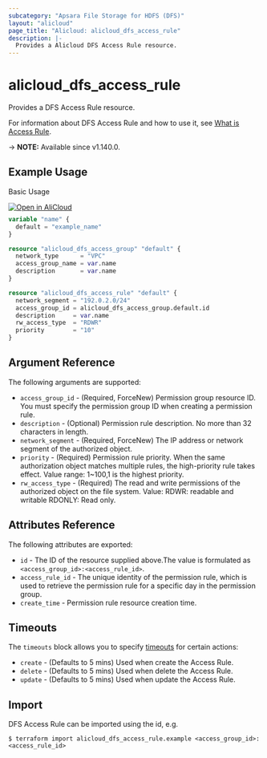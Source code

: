 ```yaml
---
subcategory: "Apsara File Storage for HDFS (DFS)"
layout: "alicloud"
page_title: "Alicloud: alicloud_dfs_access_rule"
description: |-
  Provides a Alicloud DFS Access Rule resource.
---
```


# alicloud_dfs_access_rule

Provides a DFS Access Rule resource. 

For information about DFS Access Rule and how to use it, see [What is Access Rule](https://www.alibabacloud.com/help/en/aibaba-cloud-storage-services/latest/apsara-file-storage-for-hdfs).

-> **NOTE:** Available since v1.140.0.

## Example Usage

Basic Usage

<div style="display: block;margin-bottom: 40px;"><div class="oics-button" style="float: right;position: absolute;margin-bottom: 10px;">
  <a href="https://api.aliyun.com/terraform?resource=alicloud_dfs_access_rule&exampleId=17bc700c-1e01-fecd-da0d-6fc671258fa64f5e9431&activeTab=example&spm=docs.r.dfs_access_rule.0.17bc700c1e&intl_lang=EN_US" target="_blank">
    <img alt="Open in AliCloud" src="https://img.alicdn.com/imgextra/i1/O1CN01hjjqXv1uYUlY56FyX_!!6000000006049-55-tps-254-36.svg" style="max-height: 44px; max-width: 100%;">
  </a>
</div></div>

```terraform
variable "name" {
  default = "example_name"
}

resource "alicloud_dfs_access_group" "default" {
  network_type      = "VPC"
  access_group_name = var.name
  description       = var.name
}

resource "alicloud_dfs_access_rule" "default" {
  network_segment = "192.0.2.0/24"
  access_group_id = alicloud_dfs_access_group.default.id
  description     = var.name
  rw_access_type  = "RDWR"
  priority        = "10"
}
```

## Argument Reference

The following arguments are supported:
* `access_group_id` - (Required, ForceNew) Permission group resource ID. You must specify the permission group ID when creating a permission rule.
* `description` - (Optional) Permission rule description.  No more than 32 characters in length.
* `network_segment` - (Required, ForceNew) The IP address or network segment of the authorized object.
* `priority` - (Required) Permission rule priority. When the same authorization object matches multiple rules, the high-priority rule takes effect. Value range: 1~100,1 is the highest priority.
* `rw_access_type` - (Required) The read and write permissions of the authorized object on the file system. Value: RDWR: readable and writable RDONLY: Read only.

## Attributes Reference

The following attributes are exported:
* `id` - The ID of the resource supplied above.The value is formulated as `<access_group_id>:<access_rule_id>`.
* `access_rule_id` - The unique identity of the permission rule, which is used to retrieve the permission rule for a specific day in the permission group.
* `create_time` - Permission rule resource creation time.

## Timeouts

The `timeouts` block allows you to specify [timeouts](https://www.terraform.io/docs/configuration-0-11/resources.html#timeouts) for certain actions:
* `create` - (Defaults to 5 mins) Used when create the Access Rule.
* `delete` - (Defaults to 5 mins) Used when delete the Access Rule.
* `update` - (Defaults to 5 mins) Used when update the Access Rule.

## Import

DFS Access Rule can be imported using the id, e.g.

```shell
$ terraform import alicloud_dfs_access_rule.example <access_group_id>:<access_rule_id>
```
